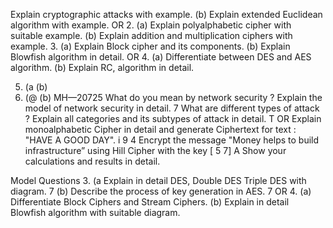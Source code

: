 Explain cryptographic
attacks
with example.
(b)
Explain
extended
Euclidean algorithm
with example.
OR
2.
(a)
Explain
polyalphabetic cipher
with
suitable
example.
(b)
Explain
addition
and
multiplication ciphers
with example.
3.
(a)
Explain
Block
cipher
and
its
components.
(b)
Explain
Blowfish
algorithm
in
detail.
OR
4. (a)
Differentiate
between
DES
and
AES
algorithm.
(b)
Explain
RC,
algorithm
in
detail.

5. (a
(b)
6. (@
(b)
MH—20725
What do you mean by network security ? Explain the model of network security in detail. 7
What are different types of attack ? Explain all categories and its subtypes of attack in
detail. T
OR
Explain monoalphabetic Cipher in detail and generate Ciphertext for text :
"HAVE A GOOD DAY". i
9 4
Encrypt the message "Money helps to build infrastructure” using Hill Cipher with the key [ 5 7] A
Show your calculations and results in detail.

Model Questions
3.
(a
Explain
in
detail
DES,
Double
DES
Triple
DES
with diagram.
7
(b)
Describe
the process
of
key
generation
in
AES. 7
OR
4.
(a)
Differentiate
Block
Ciphers
and Stream
Ciphers.
(b)
Explain
in
detail
Blowfish
algorithm
with
suitable
diagram.